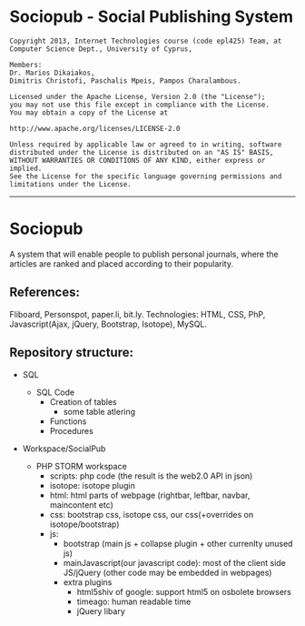 Sociopub - Social Publishing System
========


	
	Copyright 2013, Internet Technologies course (code epl425) Team, at Computer Science Dept., University of Cyprus,

    Members:
    Dr. Marios Dikaiakos,
    Dimitris Christofi, Paschalis Mpeis, Pampos Charalambous.
	
	Licensed under the Apache License, Version 2.0 (the "License");
	you may not use this file except in compliance with the License.
	You may obtain a copy of the License at
	
	http://www.apache.org/licenses/LICENSE-2.0
	
	Unless required by applicable law or agreed to in writing, software
	distributed under the License is distributed on an "AS IS" BASIS,
	WITHOUT WARRANTIES OR CONDITIONS OF ANY KIND, either express or implied.
	See the License for the specific language governing permissions and
	limitations under the License.


---


Sociopub
=======

A system that will enable people to publish personal journals, where the articles are ranked and placed according to their popularity.

References:
--------
Fliboard, Personspot, paper.li, bit.ly.
Technologies:
HTML, CSS, PhP, Javascript(Ajax, jQuery, Bootstrap, Isotope), MySQL.


Repository structure:
--------
* SQL
	* SQL Code
		* Creation of tables
			* some table atlering
		* Functions
		* Procedures

* Workspace/SocialPub
	* PHP STORM workspace
		* scripts: php code (the result is the web2.0 API in json)
		* isotope: isotope plugin
		* html: html parts of webpage (rightbar, leftbar, navbar, maincontent etc)
		* css: bootstrap css, isotope css, our css(+overrides on isotope/bootstrap)
		* js:
			* bootstrap (main js + collapse plugin + other currenlty unused js)
			* mainJavascript(our javascript code): most of the client side JS/jQuery (other code may be embedded in webpages)
			* extra plugins
				* html5shiv of google: support html5 on osbolete browsers
				* timeago: human readable time
				* jQuery libary
